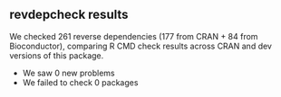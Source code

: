 ## revdepcheck results

We checked 261 reverse dependencies (177 from CRAN + 84 from Bioconductor), comparing R CMD check results across CRAN and dev versions of this package.

 * We saw 0 new problems
 * We failed to check 0 packages

